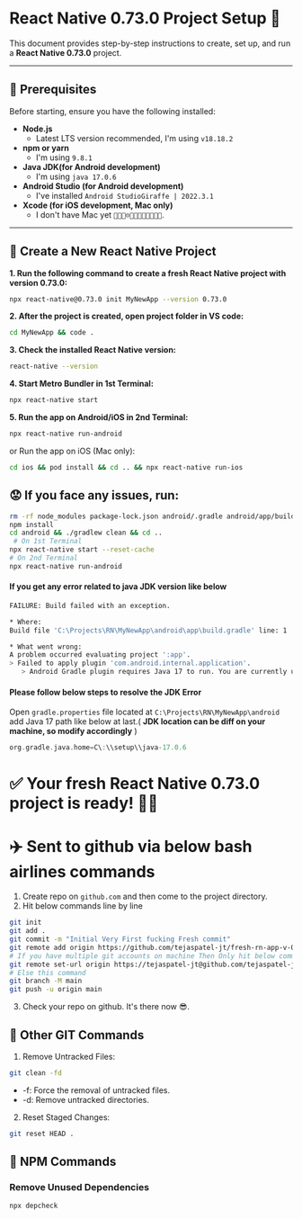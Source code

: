 # React Native 0.73.0 Project Setup 🚀

This document provides step-by-step instructions to create, set up, and run a **React Native 0.73.0** project.

---

## 📌 Prerequisites

Before starting, ensure you have the following installed:

- **Node.js**
  - Latest LTS version recommended, I'm using `v18.18.2`
- **npm or yarn**
  - I'm using `9.8.1`
- **Java JDK(for Android development)**
  - I'm using `java 17.0.6`
- **Android Studio (for Android development)**
  - I've installed `Android StudioGiraffe | 2022.3.1`
- **Xcode (for iOS development, Mac only)**
  - I don't have Mac yet `🥲😔😟☹️🥺🥹😥😢😭😖😞😓`.

---

## 🚀 Create a New React Native Project

**1. Run the following command to create a fresh React Native project with version **0.73.0**:**

```bash
npx react-native@0.73.0 init MyNewApp --version 0.73.0
```

**2. After the project is created, open project folder in VS code:**

```bash
cd MyNewApp && code .
```

**3. Check the installed React Native version:**

```bash
react-native --version
```

**4. Start Metro Bundler in 1st Terminal:**

```bash
npx react-native start
```

**5. Run the app on Android/iOS in 2nd Terminal:**

```bash
npx react-native run-android
```

or Run the app on iOS (Mac only):

```bash
cd ios && pod install && cd .. && npx react-native run-ios
```

## 😟 If you face any issues, run:

```bash
rm -rf node_modules package-lock.json android/.gradle android/app/build
npm install
cd android && ./gradlew clean && cd ..
 # On 1st Terminal
npx react-native start --reset-cache
# On 2nd Terminal
npx react-native run-android
```

#### If you get any error related to java JDK version like below

```bash
FAILURE: Build failed with an exception.

* Where:
Build file 'C:\Projects\RN\MyNewApp\android\app\build.gradle' line: 1

* What went wrong:
A problem occurred evaluating project ':app'.
> Failed to apply plugin 'com.android.internal.application'.
   > Android Gradle plugin requires Java 17 to run. You are currently using Java 11.
```

#### Please follow below steps to resolve the JDK Error

Open `gradle.properties` file located at `C:\Projects\RN\MyNewApp\android` add Java 17 path like below at last.( **JDK location can be diff on your machine, so modify accordingly** )

```gradle
org.gradle.java.home=C\:\\setup\\java-17.0.6
```

# ✅ Your fresh React Native 0.73.0 project is ready! 🚀🔥

# ✈️ Sent to github via below bash airlines commands

1. Create repo on `github.com` and then come to the project directory.
2. Hit below commands line by line

```bash
git init
git add .
git commit -m "Initial Very First fucking Fresh commit"
git remote add origin https://github.com/tejaspatel-jt/fresh-rn-app-v-0-73.git
# If you have multiple git accounts on machine Then Only hit below command
git remote set-url origin https://tejaspatel-jt@github.com/tejaspatel-jt/fresh-rn-app-v-0-73.git
# Else this command
git branch -M main
git push -u origin main
```

3. Check your repo on github. It's there now 😎.

## 🚀 Other GIT Commands
1. Remove Untracked Files:

```bash
git clean -fd
```
  - -f: Force the removal of untracked files.
  - -d: Remove untracked directories.

2. Reset Staged Changes:

```bash
git reset HEAD .
```

## 🚀 NPM Commands
### Remove Unused Dependencies
```bash
npx depcheck
```